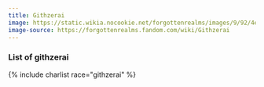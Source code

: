 ```yaml
---
title: Githzerai
image: https://static.wikia.nocookie.net/forgottenrealms/images/9/92/4e_Githzerai.jpg
image-source: https://forgottenrealms.fandom.com/wiki/Githzerai
---
```


### List of githzerai

{% include charlist race="githzerai" %}
